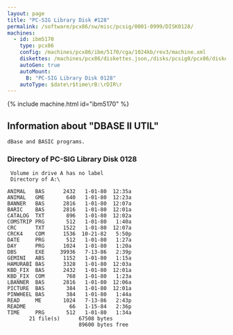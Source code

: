 ```yaml
---
layout: page
title: "PC-SIG Library Disk #128"
permalink: /software/pcx86/sw/misc/pcsig/0001-0999/DISK0128/
machines:
  - id: ibm5170
    type: pcx86
    config: /machines/pcx86/ibm/5170/cga/1024kb/rev3/machine.xml
    diskettes: /machines/pcx86/diskettes.json,/disks/pcsig0/pcx86/diskettes.json
    autoGen: true
    autoMount:
      B: "PC-SIG Library Disk 0128"
    autoType: $date\r$time\rB:\rDIR\r
---
```


{% include machine.html id="ibm5170" %}

## Information about "DBASE II UTIL"

    dBase and BASIC programs.

### Directory of PC-SIG Library Disk 0128

     Volume in drive A has no label
     Directory of A:\

    ANIMAL   BAS      2432   1-01-80  12:35a
    ANIMAL   GME       640   1-01-80  12:23a
    BANNER   BAS      2816   1-01-80  12:07a
    BARIC    BAS      2816   1-01-80  12:01a
    CATALOG  TXT       896   1-01-80  12:02a
    COMSTRIP PRG       512   1-01-80   1:40a
    CRC      TXT      1522   1-01-80  12:07a
    CRCK4    COM      1536  10-21-82   5:50p
    DATE     PRG       512   1-01-80   1:27a
    DAY      PRG      1024   1-01-80   1:20a
    DBS      EXE     39936   7-13-86   2:39p
    GEMINI   ABS      1152   1-01-80   1:15a
    HAMURABI BAS      3328   1-01-80  12:03a
    KBD_FIX  BAS      2432   1-01-80  12:01a
    KBD_FIX  COM       768   1-01-80   1:23a
    LBANNER  BAS      2816   1-01-80  12:06a
    PICTURE  BAS       384   1-01-80  12:01a
    PINWHEEL BAS       384   1-01-80   1:44a
    READ     ME       1024   7-13-86   2:43p
    README              66   1-15-84   2:36p
    TIME     PRG       512   1-01-80   1:34a
           21 file(s)      67508 bytes
                           89600 bytes free
